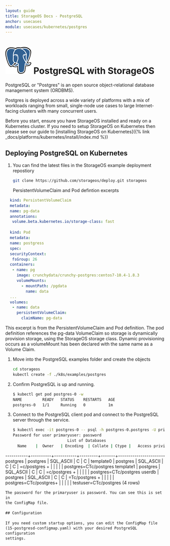 ```yaml
---
layout: guide
title: StorageOS Docs - PostgreSQL
anchor: usecases
module: usecases/kubernetes/postgres
---
```


# ![image](/images/docs/explore/postgresqllogo.png) PostgreSQL with StorageOS

PostgreSQL or "Postgres" is an open source object-relational database management
system (ORDBMS).

Postgres is deployed across a wide variety of platforms with a mix of workloads
ranging from small, single-node use cases to large Internet-facing clusters
with many concurrent users.

Before you start, ensure you have StorageOS installed and ready on a Kubernetes
cluster. If you need to setup StorageOS on Kubernetes then please see our guide
to [installing StorageOS on Kubernetes]({% link
_docs/platforms/kubernetes/install/index.md %})

## Deploying PostgreSQL on Kubernetes

1. You can find the latest files in the StorageOS example deployment repostiory
   ```bash
   git clone https://github.com/storageos/deploy.git storageos
   ```
   PersistentVolumeClaim and Pod defintion excerpts
  ```yaml
    kind: PersistentVolumeClaim
    metadata:
    name: pg-data
    annotations:
     volume.beta.kubernetes.io/storage-class: fast

    kind: Pod
    metadata:
    name: postgress
    spec:
    securityContext:
     fsGroup: 26
    containers:
     - name: pg
       image: crunchydata/crunchy-postgres:centos7-10.4-1.8.3
       volumeMounts:
         - mountPath: /pgdata
           name: data
    ...
    volumes:
     - name: data
       persistentVolumeClaim:
         claimName: pg-data
  ```
  This excerpt is from the PersistentVolumeClaim and Pod definition. The pod
  definition references the pg-data VolumeClaim so storage is dynamically
  provision storage, using the StorageOS storage class. Dynamic provisioning
  occurs as a volumeMount has been declared with the same name as a Volume
  Claim.

1. Move into the PostgreSQL examples folder and create the objects

   ```bash
   cd storageos
   kubectl create -f ./k8s/examples/postgres
   ```

1. Confirm PostgreSQL is up and running.

   ```bash
   $ kubectl get pod postgres-0 -w
   NAME         READY   STATUS    RESTARTS   AGE
   postgres-0   1/1     Running   0          1m
   ```

1. Connect to the PostgreSQL client pod and connect to the PostgreSQL server
   through the service.
   ```bash
   $ kubectl exec -it postgres-0 -- psql -h postgres-0.postgres -U primaryuser postgres -c "\l"
   Password for user primaryuser: password
                           List of Databases
     Name    |  Owner   | Encoding  | Collate | Ctype |   Access privileges
  -----------+----------+-----------+---------+-------+-----------------------
   postgres  | postgres | SQL_ASCII  | C       | C     |
   template0 | postgres | SQL_ASCII | C       | C     | =c/postgres          +
             |          |           |         |       | postgres=CTc/postgres
   template1 | postgres | SQL_ASCII | C       | C     | =c/postgres          +
             |          |           |         |       | postgres=CTc/postgres
   userdb    | postgres | SQL_ASCII | C       | C     | =Tc/postgres         +
             |          |           |         |       | postgres=CTc/postgres+
             |          |           |         |       | testuser=CTc/postgres
   (4 rows)
   ```
   The password for the primaryuser is password. You can see this is set in
   the ConfigMap file.

## Configuration

If you need custom startup options, you can edit the ConfigMap file
(15-postgresd-configmap.yaml) with your desired PostgreSQL configuration
settings.
